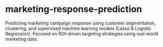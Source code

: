 # marketing-response-prediction
Predicting marketing campaign response using customer segmentation, clustering, and supervised machine learning models (Lasso &amp; Logistic Regression). Focused on ROI-driven targeting strategies using real-world marketing data.

